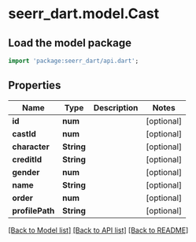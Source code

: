 # seerr_dart.model.Cast

## Load the model package
```dart
import 'package:seerr_dart/api.dart';
```

## Properties
Name | Type | Description | Notes
------------ | ------------- | ------------- | -------------
**id** | **num** |  | [optional] 
**castId** | **num** |  | [optional] 
**character** | **String** |  | [optional] 
**creditId** | **String** |  | [optional] 
**gender** | **num** |  | [optional] 
**name** | **String** |  | [optional] 
**order** | **num** |  | [optional] 
**profilePath** | **String** |  | [optional] 

[[Back to Model list]](../README.md#documentation-for-models) [[Back to API list]](../README.md#documentation-for-api-endpoints) [[Back to README]](../README.md)


